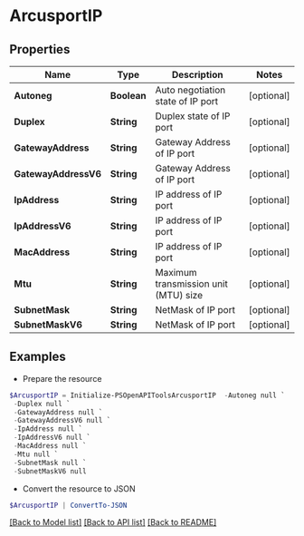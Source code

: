 # ArcusportIP
## Properties

Name | Type | Description | Notes
------------ | ------------- | ------------- | -------------
**Autoneg** | **Boolean** | Auto negotiation state of IP port | [optional] 
**Duplex** | **String** | Duplex state of IP port | [optional] 
**GatewayAddress** | **String** | Gateway Address of IP port | [optional] 
**GatewayAddressV6** | **String** | Gateway Address of IP port | [optional] 
**IpAddress** | **String** | IP address of IP port | [optional] 
**IpAddressV6** | **String** | IP address of IP port | [optional] 
**MacAddress** | **String** | IP address of IP port | [optional] 
**Mtu** | **String** | Maximum transmission unit (MTU) size | [optional] 
**SubnetMask** | **String** | NetMask of IP port | [optional] 
**SubnetMaskV6** | **String** | NetMask of IP port | [optional] 

## Examples

- Prepare the resource
```powershell
$ArcusportIP = Initialize-PSOpenAPIToolsArcusportIP  -Autoneg null `
 -Duplex null `
 -GatewayAddress null `
 -GatewayAddressV6 null `
 -IpAddress null `
 -IpAddressV6 null `
 -MacAddress null `
 -Mtu null `
 -SubnetMask null `
 -SubnetMaskV6 null
```

- Convert the resource to JSON
```powershell
$ArcusportIP | ConvertTo-JSON
```

[[Back to Model list]](../README.md#documentation-for-models) [[Back to API list]](../README.md#documentation-for-api-endpoints) [[Back to README]](../README.md)

